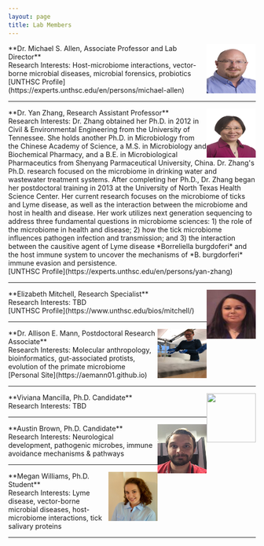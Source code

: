 ```yaml
---
layout: page
title: Lab Members
---
```


<img align="right" width="100" height="100" src="https://raw.githubusercontent.com/tick-lab/tick-lab.github.io/master/img/Michael_Allen.jpg"> 
**Dr. Michael S. Allen, Associate Professor and Lab Director** 
<br/>Research Interests: Host-microbiome interactions, vector-borne microbial diseases, microbial forensics, probiotics
<br/>[UNTHSC Profile](https://experts.unthsc.edu/en/persons/michael-allen)

<hr>

<img align="right" width="100" height="100" src="https://raw.githubusercontent.com/tick-lab/tick-lab.github.io/master/img/Yan_Zhang.jpg">
**Dr. Yan Zhang, Research Assistant Professor**
<br/>Research Interests: Dr. Zhang obtained her Ph.D. in 2012 in Civil & Environmental Engineering from the University of Tennessee. She holds another Ph.D. in Microbiology from the Chinese Academy of Science, a M.S. in Microbiology and Biochemical Pharmacy, and a B.E. in Microbiological Pharmaceutics from Shenyang Parmaceutical University, China. Dr. Zhang's Ph.D. research focused on the microbiome in drinking water and wastewater treatment systems. After completing her Ph.D., Dr. Zhang began her postdoctoral training in 2013 at the University of North Texas Health Science Center. Her current research focuses on the microbiome of ticks and Lyme disease, as well as the interaction between the microbiome and host in health and disease. Her work utilizes next generation sequencing to address three fundamental questions in microbiome sciences: 1) the role of the microbiome in health and disease; 2) how the tick microbiome influences pathogen infection and transmission; and 3) the interaction between the causitive agent of Lyme disease *Borreliella burgdoferi* and the host immune system to uncover the mechanisms of *B. burgdorferi* immune evasion and persistence.
<br/>[UNTHSC Profile](https://experts.unthsc.edu/en/persons/yan-zhang)

<hr>

<img align="right" width="100" height="100" src="https://raw.githubusercontent.com/tick-lab/tick-lab.github.io/master/img/Elizabeth_Mitchell.jpg">
**Elizabeth Mitchell, Research Specialist**
<br/>Research Interests: TBD
<br/>[UNTHSC Profile](https://www.unthsc.edu/bios/mitchell/)

<hr>

<img align="right" width="100" height="100" src="https://raw.githubusercontent.com/tick-lab/tick-lab.github.io/master/img/Allie_Mann.jpg">
**Dr. Allison E. Mann, Postdoctoral Research Associate**
<br/>Research Interests: Molecular anthropology, bioinformatics, gut-associated protists, evolution of the primate microbiome
<br/>[Personal Site](https://aemann01.github.io)

<hr>

<img align="right" width="100" height="100" src="http://www.fillmurray.com/100/100">
**Viviana Mancilla, Ph.D. Candidate**
<br/>Research Interests: TBD

<hr>

<img align="right" width="100" height="100" src="http://raw.githubusercontent.com/tick-lab/tick-lab.github.io/master/img/Austin_Brown.png">
**Austin Brown, Ph.D. Candidate**
<br/>Research Interests: Neurological development, pathogenic microbes, immune avoidance mechanisms & pathways

<hr>

<img align="right" width="100" height="100" src="https://raw.githubusercontent.com/tick-lab/tick-lab.github.io/master/img/Megan_Williams.jpeg">
**Megan Williams, Ph.D. Student**
<br/>Research Interests: Lyme disease, vector-borne microbial diseases, host-microbiome interactions, tick salivary proteins

<hr>
